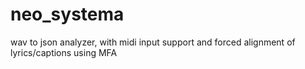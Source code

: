 # neo_systema
wav to json analyzer, with midi input support and forced alignment of lyrics/captions using MFA
